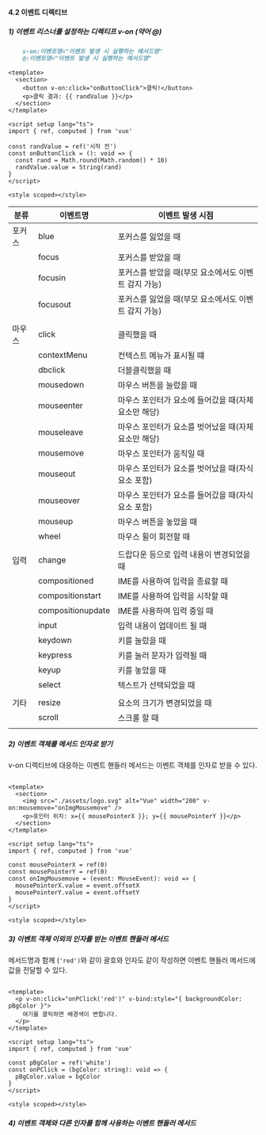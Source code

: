 #### 4.2 이벤트 디렉티브

##### 1) 이벤트 리스너를 설정하는 디렉티프 v-on (약어 @)

```md
	v-on:이벤트명="이벤트 발생 시 실행하는 메서드명"
	@:이벤트명="이벤트 발생 시 실행하는 메서드명"

```


```vue
<template>
  <section>
    <button v-on:click="onButtonClick">클릭!</button>
    <p>클릭 결과: {{ randValue }}</p>
  </section>
</template>

<script setup lang="ts">
import { ref, computed } from 'vue'

const randValue = ref('시작 전')
const onButtonClick = (): void => {
  const rand = Math.round(Math.random() * 10)
  randValue.value = String(rand)
}
</script>

<style scoped></style>

```


| 분류  | 이벤트명              | 이벤트 발생 시점                      |
| --- | ----------------- | ------------------------------ |
| 포커스 | blue              | 포커스를 잃었을 때                     |
|     | focus             | 포커스를 받았을 때                     |
|     | focusin           | 포커스를 받았을 때(부모 요소에서도 이벤트 감지 가능) |
|     | focusout          | 포커스를 잃었을 때(부모 요소에서도 이벤트 감지 가능) |
|     |                   |                                |
| 마우스 | click             | 클릭했을 때                         |
|     | contextMenu       | 컨텍스트 메뉴가 표시될 떄                 |
|     | dbclick           | 더블클릭했을 때                       |
|     | mousedown         | 마우스 버튼을 눌렀을 때                  |
|     | mouseenter        | 마우스 포인터가 요소에 들어갔을 때(자체 요소만 해당) |
|     | mouseleave        | 마우스 포인터가 요소를 벗어났을 때(자체 요소만 해당) |
|     | mousemove         | 마우스 포인터가 움직일 때                 |
|     | mouseout          | 마우스 포인터가 요소를 벗어났을 때(자식 요소 포함)  |
|     | mouseover         | 마우스 포인터가 요소를 들어갔을 때(자식 요소 포함)  |
|     | mouseup           | 마우스 버튼을 놓았을 때                  |
|     | wheel             | 마우스 휠이 회전할 때                   |
|     |                   |                                |
| 입력  | change            | 드랍다운 등으로 입력 내용이 변경되었을 때        |
|     | compositioned     | IME를 사용하여 입력을 종료할 때            |
|     | compositionstart  | IME를 사용하여 입력을 시작할 때            |
|     | compositionupdate | IME를 사용하여 입력 중일 때              |
|     | input             | 입력 내용이 업데이트 될 때                |
|     | keydown           | 키를 눌렀을 때                       |
|     | keypress          | 키를 눌러 문자가 입력될 때                |
|     | keyup             | 키를 놓았을 때                       |
|     | select            | 텍스트가 선택되었을 때                   |
|     |                   |                                |
| 기타  | resize            | 요소의 크기가 변경되었을 때                |
|     | scroll            | 스크롤 할 때                        |
|     |                   |                                |
##### 2) 이벤트 객체를 메서드 인자로 받기

v-on 디렉티브에 대응하는 이벤트 핸들러 메서드는 이벤트 객체를 인자로 받을 수 있다.

```vue

<template>
  <section>
    <img src="./assets/logo.svg" alt="Vue" width="200" v-on:mousemove="onImgMousemove" />
    <p>포인터 위치: x={{ mousePointerX }}; y={{ mousePointerY }}</p>
  </section>
</template>

<script setup lang="ts">
import { ref, computed } from 'vue'

const mousePointerX = ref(0)
const mousePointerY = ref(0)
const onImgMousemove = (event: MouseEvent): void => {
  mousePointerX.value = event.offsetX
  mousePointerY.value = event.offsetY
}
</script>

<style scoped></style>

```


##### 3) 이벤트 객체 이외의 인자를 받는 이벤트 핸들러 메서드

메서드명과 함께 (`'red')`와 같이 괄호와 인자도 같이 작성하면 이벤트 핸들러 메서드에 값을 전달할 수 있다.

```vue

<template>
  <p v-on:click="onPClick('red')" v-bind:style="{ backgroundColor: pBgColor }">
    여기를 클릭하면 배경색이 변합니다.
  </p>
</template>

<script setup lang="ts">
import { ref, computed } from 'vue'

const pBgColor = ref('white')
const onPClick = (bgColor: string): void => {
  pBgColor.value = bgColor
}
</script>

<style scoped></style>

```

##### 4) 이벤트 객체와 다른 인자를 함께 사용하는 이벤트 핸들러 메서드